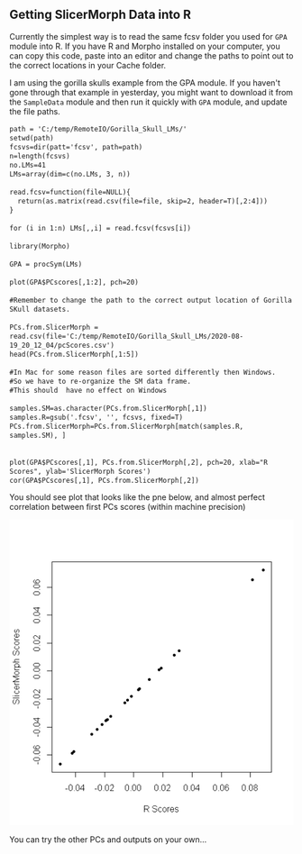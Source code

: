 ## Getting SlicerMorph Data into R

Currently the simplest way is to read the same fcsv folder you used for `GPA` module into R. 
If you have R and Morpho installed on your computer, you can copy this code, paste into an editor and change the paths to point out to the correct locations in your Cache folder. 

I am using the gorilla skulls example from the GPA module. If you haven't gone through that example in yesterday, you might want to download it from the `SampleData` module and then run it quickly with `GPA` module, and update the file paths. 

```
path = 'C:/temp/RemoteIO/Gorilla_Skull_LMs/'
setwd(path)
fcsvs=dir(patt='fcsv', path=path)
n=length(fcsvs)
no.LMs=41
LMs=array(dim=c(no.LMs, 3, n))

read.fcsv=function(file=NULL){
  return(as.matrix(read.csv(file=file, skip=2, header=T)[,2:4]))
}

for (i in 1:n) LMs[,,i] = read.fcsv(fcsvs[i])

library(Morpho)

GPA = procSym(LMs)

plot(GPA$PCscores[,1:2], pch=20)

#Remember to change the path to the correct output location of Gorilla SKull datasets.

PCs.from.SlicerMorph = read.csv(file='C:/temp/RemoteIO/Gorilla_Skull_LMs/2020-08-19_20_12_04/pcScores.csv')
head(PCs.from.SlicerMorph[,1:5])

#In Mac for some reason files are sorted differently then Windows. 
#So we have to re-organize the SM data frame.
#This should  have no effect on Windows

samples.SM=as.character(PCs.from.SlicerMorph[,1])
samples.R=gsub('.fcsv', '', fcsvs, fixed=T)
PCs.from.SlicerMorph=PCs.from.SlicerMorph[match(samples.R, samples.SM), ]


plot(GPA$PCscores[,1], PCs.from.SlicerMorph[,2], pch=20, xlab="R Scores", ylab='SlicerMorph Scores')
cor(GPA$PCscores[,1], PCs.from.SlicerMorph[,2])
```

You should see plot that looks like the pne below, and almost perfect correlation between first PCs scores (within machine precision)

<img src="PC_comp.png">

You can try the other PCs and outputs on your own...
